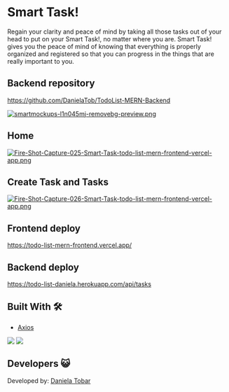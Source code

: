 # Smart Task! 

Regain your clarity and peace of mind by taking all those tasks out of your head to put on your Smart Task!, no matter where you are. Smart Task! gives you the peace of mind of knowing that everything is properly organized and registered so that you can progress in the things that are really important to you.

## Backend repository

https://github.com/DanielaTob/TodoList-MERN-Backend

[![smartmockups-l1n045mj-removebg-preview.png](https://i.postimg.cc/HxGj4rNB/smartmockups-l1n045mj-removebg-preview.png)](https://postimg.cc/xkR091nz)

## Home 

[![Fire-Shot-Capture-025-Smart-Task-todo-list-mern-frontend-vercel-app.png](https://i.postimg.cc/1tz7BzNV/Fire-Shot-Capture-025-Smart-Task-todo-list-mern-frontend-vercel-app.png)](https://postimg.cc/f36vTDCM)

## Create Task and Tasks 

[![Fire-Shot-Capture-026-Smart-Task-todo-list-mern-frontend-vercel-app.png](https://i.postimg.cc/PrM6gZzv/Fire-Shot-Capture-026-Smart-Task-todo-list-mern-frontend-vercel-app.png)](https://postimg.cc/PPPzZC7d)

## Frontend deploy

https://todo-list-mern-frontend.vercel.app/

## Backend deploy

https://todo-list-daniela.herokuapp.com/api/tasks

## Built With  🛠️

* [Axios](https://axios-http.com/docs/intro)

<img  src="https://img.shields.io/badge/React-20232A?style=for-the-badge&logo=react&logoColor=61DAFB"/>

<img  src="https://img.shields.io/badge/Tailwind_CSS-38B2AC?style=for-the-badge&logo=tailwind-css&logoColor=white"/>





## Developers :smiley_cat:


Developed by:  [Daniela Tobar](https://github.com/DanielaTob)






